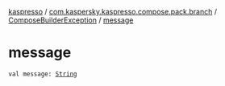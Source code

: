 [kaspresso](../../index.md) / [com.kaspersky.kaspresso.compose.pack.branch](../index.md) / [ComposeBuilderException](index.md) / [message](./message.md)

# message

`val message: `[`String`](https://kotlinlang.org/api/latest/jvm/stdlib/kotlin/-string/index.html)
